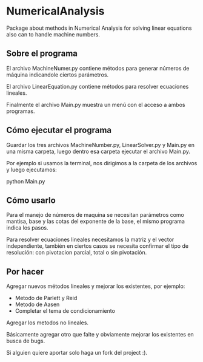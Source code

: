 NumericalAnalysis
=================

Package about methods in Numerical Analysis for solving linear equations also can to handle machine numbers.

Sobre el programa
-----------------

El archivo MachineNumer.py contiene métodos para generar números de máquina indicandole ciertos parámetros.

El archivo LinearEquation.py contiene métodos para resolver ecuaciones lineales.

Finalmente el archivo Main.py muestra un menú con el acceso a ambos programas.

Cómo ejecutar el programa
------------------------

Guardar los tres archivos MachineNumber.py, LinearSolver.py y Main.py en una misma carpeta, luego 
dentro esa carpeta ejecutar el archivo Main.py.

Por ejemplo si usamos la terminal, nos dirigimos a la carpeta de los archivos y luego ejecutamos:

python Main.py

Cómo usarlo
-------------

Para el manejo de números de maquina se necesitan parámetros como mantisa, base y las cotas del exponente 
de la base, el mismo programa indica los pasos.

Para resolver ecuaciones lineales necesitamos la matriz y el vector independiente, también en ciertos 
casos se necesita confirmar el tipo de resolución: con pivotacion parcial, total o sin pivotación.

Por hacer
---------

Agregar nuevos métodos lineales y mejorar los existentes, por ejemplo:

- Metodo de Parlett y Reid
- Metodo de Aasen
- Completar el tema de condicionamiento

Agregar los metodos no lineales.

Básicamente agregar otro que falte y obviamente mejorar los existentes en busca de bugs.

Si alguien quiere aportar solo haga un fork del project :).

